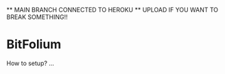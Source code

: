 ** MAIN BRANCH CONNECTED TO HEROKU 
** UPLOAD IF YOU WANT TO BREAK SOMETHING!! 

# BitFolium

How to setup? 
...



